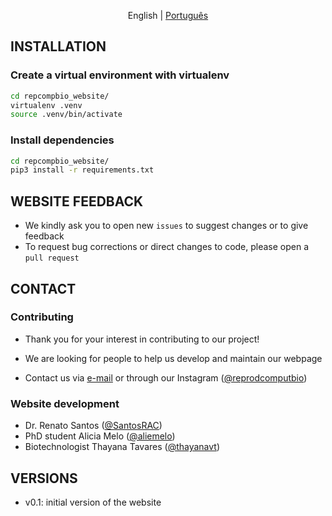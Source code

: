 <p align="center">
English | <a href="README.md">Português</a>
</p>

## INSTALLATION 

### Create a virtual environment with virtualenv

```bash
cd repcompbio_website/
virtualenv .venv
source .venv/bin/activate
```

### Install dependencies

```bash
cd repcompbio_website/
pip3 install -r requirements.txt
```

## WEBSITE FEEDBACK

 * We kindly ask you to open new `issues` to suggest changes or to give feedback
 * To request bug corrections or direct changes to code, please open a `pull request`


## CONTACT

### Contributing

 * Thank you for your interest in contributing to our project!
 * We are looking for people to help us develop and maintain our webpage

* Contact us via [e-mail](mailto:reprodutibilidadecomputacional@gmail.com) or through our Instagram ([@reprodcomputbio](https://www.instagram.com/reprodcomputbio/))


### Website development

 * Dr. Renato Santos ([@SantosRAC](https://github.com/SantosRAC))
 * PhD student Alicia Melo ([@aliemelo](https://github.com/aliemelo))
 * Biotechnologist Thayana Tavares ([@thayanavt](https://github.com/thayanavt))


## VERSIONS

 * v0.1: initial version of the website
